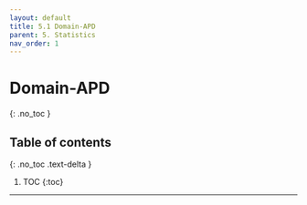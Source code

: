 ```yaml
---
layout: default
title: 5.1 Domain-APD
parent: 5. Statistics
nav_order: 1
---
```


# Domain-APD
{: .no_toc }

## Table of contents
{: .no_toc .text-delta }

1. TOC
{:toc}

---
 